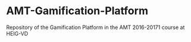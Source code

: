 # AMT-Gamification-Platform
Repository of the Gamification Platform in the AMT 2016-20171 course at HEIG-VD

